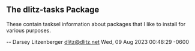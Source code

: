 The dlitz-tasks Package
-----------------------

These contain tasksel information about packages that I like to install for
various purposes.

 -- Darsey Litzenberger <dlitz@dlitz.net>  Wed, 09 Aug 2023 00:48:29 -0600
